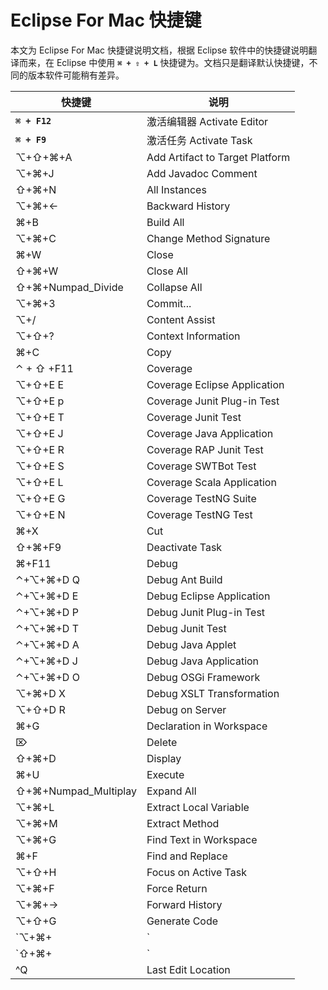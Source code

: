 # Eclipse For Mac 快捷键

本文为 Eclipse For Mac 快捷键说明文档，根据 Eclipse 软件中的快捷键说明翻译而来，在 Eclipse 中使用 **`⌘ + ⇧ + L`** 快捷键为。文档只是翻译默认快捷键，不同的版本软件可能稍有差异。

| 快捷键 | 说明 |
| --- | --- |
| **`⌘ + F12`** | 激活编辑器 Activate Editor |
| **`⌘ + F9`** | 激活任务 Activate Task |
|⌥+⇧+⌘+A|Add Artifact to Target Platform|
|⌥+⌘+J|Add Javadoc Comment|
|⇧+⌘+N|All Instances|
|⌥+⌘+←|Backward History|
|⌘+B|Build All|
|⌥+⌘+C|Change Method Signature|
|⌘+W|Close|
|⇧+⌘+W|Close All|
|⇧+⌘+Numpad_Divide|Collapse All|
|⌥+⌘+3|Commit...|
|⌥+/|Content Assist|
|⌥+⇧+?|Context Information|
|⌘+C|Copy|
|⌃ + ⇧ +F11|Coverage|
|⌥+⇧+E E|Coverage Eclipse Application|
|⌥+⇧+E p|Coverage Junit Plug-in Test|
|⌥+⇧+E T|Coverage Junit Test|
|⌥+⇧+E J|Coverage Java Application|
|⌥+⇧+E R|Coverage RAP Junit Test|
|⌥+⇧+E S|Coverage SWTBot Test|
|⌥+⇧+E L|Coverage Scala Application|
|⌥+⇧+E G|Coverage TestNG Suite|
|⌥+⇧+E N|Coverage TestNG Test|
|⌘+X|Cut|
|⇧+⌘+F9|Deactivate Task|
|⌘+F11|Debug|
|⌃+⌥+⌘+D Q|Debug Ant Build|
|⌃+⌥+⌘+D E|Debug Eclipse Application|
|⌃+⌥+⌘+D P|Debug Junit Plug-in Test|
|⌃+⌥+⌘+D T|Debug Junit Test|
|⌃+⌥+⌘+D A|Debug Java Applet|
|⌃+⌥+⌘+D J|Debug Java Application|
|⌃+⌥+⌘+D O|Debug OSGi Framework|
|⌥+⌘+D X|Debug XSLT Transformation|
|⌥+⇧+D R|Debug on Server|
|⌘+G|Declaration in Workspace|
|⌦|Delete|
|⇧+⌘+D|Display|
|⌘+U|Execute|
|⇧+⌘+Numpad_Multiplay|Expand All|
|⌥+⌘+L|Extract Local Variable|
|⌥+⌘+M|Extract Method|
|⌥+⌘+G|Find Text in Workspace|
|⌘+F|Find and Replace|
|⌥+⇧+H|Focus on Active Task|
|⌥+⌘+F|Force Return|
|⌥+⌘+→|Forward History|
|⌥+⇧+G|Generate Code|
|`⌥+⌘+|`|Inline|
|`⇧+⌘+|`|Inspect|
|^Q|Last Edit Location|
